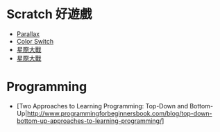 # Scratch 好遊戲
- [Parallax](https://scratch.mit.edu/projects/177260519/)
- [Color Switch](https://scratch.mit.edu/projects/187965067/)
- [星際大戰](https://scratch.mit.edu/projects/95284179/)
- [星際大戰](https://scratch.mit.edu/projects/118819803/)

# Programming
- [Two Approaches to Learning Programming: Top-Down and Bottom-Up|http://www.programmingforbeginnersbook.com/blog/top-down-bottom-up-approaches-to-learning-programming/]
